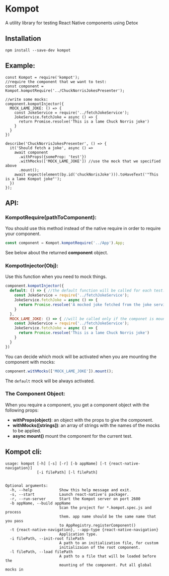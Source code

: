 # Kompot
A utility library for testing React Native components using Detox

## Installation 

`npm install --save-dev kompot`
## Example:
```
const Kompot = require('kompot');
//require the component that we want to test:
const component = Kompot.kompotRequire('../ChuckNorrisJokesPresenter');

//write some mocks:
component.kompotInjector({
  MOCK_LAME_JOKE: () => {
    const JokeService = require('../fetchJokeService');
    JokeService.fetchJoke = async () => {
      return Promise.resolve('This is a lame Chuck Norris joke')
    }
  }
})

describe('ChuckNorrisJokesPresenter', () => {
  it('Should fetch a joke', async () => 
    await component
      .withProps({someProp: 'test'})
      .withMocks(['MOCK_LAME_JOKE']) //use the mock that we specified above
      .mount();
    await expect(element(by.id('chuckNorisJoke'))).toHaveText('"This is a lame Kompot joke"');
  })
});
```
## API:

### **KompotRequire(pathToComponent)**:
You should use this method instead of the native require in order to require your component.
```javascript
const component = Kompot.kompotRequire('../App').App;
```

See below about the returned **component** object.

### **KompotInjector(Obj)**:
Use this function when you need to mock things.

```javascript
component.kompotInjector({
  default: () => { //the default function will be called for each test.
    const JokeService = require('../fetchJokeService');
    JokeService.fetchJoke = async () => {
      return Promise.resolve('A mocked joke fetched from the joke service!');
    }
  },
  MOCK_LAME_JOKE: () => { //will be called only if the componet is mounting with the 'MOCK_LAME_JOKE' mock.
    const JokeService = require('../fetchJokeService');
    JokeService.fetchJoke = async () => {
      return Promise.resolve('This is a lame Chuck Norris joke')
    }
  }
})
```
You can decide which mock will be activated when you are mounting the component with mocks:
```javascript
component.withMocks(['MOCK_LAME_JOKE']).mount();
```

The `default` mock will be always activated.

### **The Component Object**:
When you require a component, you get a component object with the following props:
* **withProps(object)**: an object with the props to give the component.
* **withMocks([strings])**: an array of strings with the names of the mocks to be applied. 
* **async mount()** mount the component for the current test. 


## Kompot cli:

```
usage: kompot [-h] [-s] [-r] [-b appName] [-t {react-native-navigation}]
              [-i filePath] [-l filePath]


Optional arguments:
  -h, --help            Show this help message and exit.
  -s, --start           Launch react-native's packager.
  -r, --run-server      Start the Kompot server on port 2600
  -b appName, --build appName
                        Scan the project for *.kompot.spec.js and process
                        them. app name should be the same name that you pass
                        to AppRegistry.registerComponent()
  -t {react-native-navigation}, --app-type {react-native-navigation}
                        Application type.
  -i filePath, --init-root filePath
                        A path to an initialization file, for custom
                        initializaion of the root component.
  -l filePath, --load filePath
                        A path to a file that will be loaded before the
                        mounting of the component. Put all global mocks in
```
